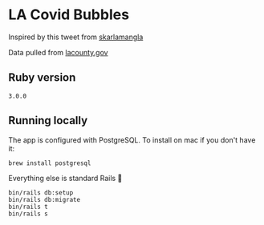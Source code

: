 # LA Covid Bubbles

Inspired by this tweet from [skarlamangla](https://twitter.com/skarlamangla/status/1348783210855944192)

Data pulled from [lacounty.gov](http://publichealth.lacounty.gov/media/coronavirus/locations.htm)

## Ruby version

```
3.0.0
```

## Running locally

The app is configured with PostgreSQL. To install on mac if you don't have it:

```
brew install postgresql
```

Everything else is standard Rails :steam_locomotive:

```
bin/rails db:setup
bin/rails db:migrate
bin/rails t
bin/rails s
```
